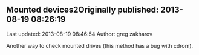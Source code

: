 ## Mounted devices2Originally published: 2013-08-19 08:26:19 
Last updated: 2013-08-19 08:46:54 
Author: greg zakharov 
 
Another way to check mounted drives (this method has a bug with cdrom).